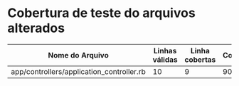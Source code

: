 # Cobertura de teste do arquivos alterados 
| Nome do Arquivo  | Linhas válidas  |  Linha cobertas  | Cobertura  |
|---|---|---|---|
| app/controllers/application_controller.rb | 10 | 9 | 90.0% |
